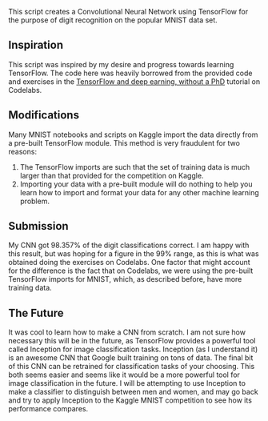 This script creates a Convolutional Neural Network using TensorFlow for the purpose of digit recognition on the popular MNIST data set.  

## Inspiration
This script was inspired by my desire and progress towards learning TensorFlow.  The code here was heavily borrowed from the provided code and exercises in the [TensorFlow and deep earning, without a PhD](https://codelabs.developers.google.com/codelabs/cloud-tensorflow-mnist/#0) tutorial on Codelabs.

## Modifications
Many MNIST notebooks and scripts on Kaggle import the data directly from a pre-built TensorFlow module.  This method is very fraudulent for two reasons:

1.  The TensorFlow imports are such that the set of training data is much larger than that provided for the competition on Kaggle.
2.  Importing your data with a pre-built module will do nothing to help you learn how to import and format your data for any other machine learning problem.

## Submission
My CNN got 98.357% of the digit classifications correct.  I am happy with this result, but was hoping for a figure in the 99% range, as this is what was obtained doing the exercises on Codelabs.  One factor that might account for the difference is the fact that on Codelabs, we were using the pre-built TensorFlow imports for MNIST, which, as described before, have more training data.

## The Future
It was cool to learn how to make a CNN from scratch.  I am not sure how necessary this will be in the future, as TensorFlow provides a powerful tool called Inception for image classification tasks.  Inception (as I understand it) is an awesome CNN that Google built training on tons of data.  The final bit of this CNN can be retrained for classification tasks of your choosing.  This both seems easier and seems like it would be a more powerful tool for image classification in the future.  I will be attempting to use Inception to make a classifier to distinguish between men and women, and may go back and try to apply Inception to the Kaggle MNIST competition to see how its performance compares.
